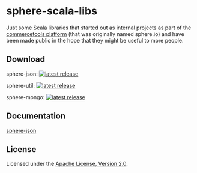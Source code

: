 sphere-scala-libs
=================

Just some Scala libraries that started out as internal projects as part of the [commercetools platform](http://dev.commercetools.com/) (that was originally named sphere.io) and have been made public in the hope that they might be useful to more people.

## Download

sphere-json: [![latest release](https://img.shields.io/maven-central/v/com.commercetools/sphere-json_2.13.svg?label=Maven%20Central)](https://search.maven.org/search?q=g:com.commercetools%20AND%20a:sphere-json*)


sphere-util: [![latest release](https://img.shields.io/maven-central/v/com.commercetools/sphere-util_2.13.svg?label=Maven%20Central)](https://search.maven.org/search?q=g:com.commercetools%20AND%20a:sphere-util*)


sphere-mongo: [![latest release](https://img.shields.io/maven-central/v/com.commercetools/sphere-mongo_2.13.svg?label=Maven%20Central)](https://search.maven.org/search?q=g:com.commercetools%20AND%20a:sphere-mongo*)


## Documentation

[sphere-json](json/README.md)

## License

Licensed under the [Apache License, Version 2.0](http://www.apache.org/licenses/LICENSE-2.0).
